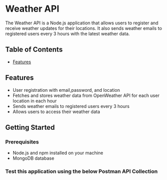 # Weather API

The Weather API is a Node.js application that allows users to register and receive weather updates for their locations. It also sends weather emails to registered users every 3 hours with the latest weather data.

## Table of Contents

- [Features](#features)
<!-- - [Getting Started](#getting-started)
  - [Prerequisites](#prerequisites)
  - [Installation](#installation)
- [Usage](#usage)
  - [Registration](#registration)
  - [Weather Data](#weather-data)
  - [Weather Emails](#weather-emails)
- [API Routes](#api-routes)
- [Contributing](#contributing)
- [License](#license) -->

## Features

- User registration with email,password, and location
- Fetches and stores weather data from OpenWeather API for each user location in each hour
- Sends weather emails to registered users every 3 hours
- Allows users to access their weather data

## Getting Started

### Prerequisites

- Node.js and npm installed on your machine
- MongoDB database

### Test this application using the below Postman API Collection
<div class="postman-run-button"
data-postman-action="collection/fork"
data-postman-visibility="public"
data-postman-var-1="26602017-3f44dbd5-410e-483a-bb2d-c1396aadcdf6"
data-postman-collection-url="entityId=26602017-3f44dbd5-410e-483a-bb2d-c1396aadcdf6&entityType=collection&workspaceId=a6bf912e-170f-48f6-a82e-fecc94998211"></div>
<script type="text/javascript">
  (function (p,o,s,t,m,a,n) {
    !p[s] && (p[s] = function () { (p[t] || (p[t] = [])).push(arguments); });
    !o.getElementById(s+t) && o.getElementsByTagName("head")[0].appendChild((
      (n = o.createElement("script")),
      (n.id = s+t), (n.async = 1), (n.src = m), n
    ));
  }(window, document, "_pm", "PostmanRunObject", "https://run.pstmn.io/button.js"));
</script>


